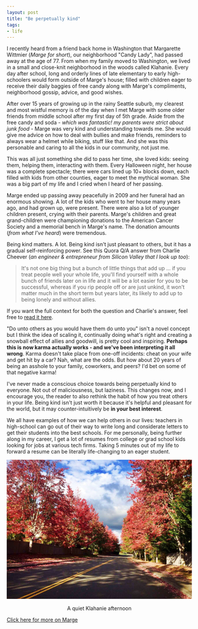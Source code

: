 ```yaml
---
layout: post
title: "Be perpetually kind"
tags:
- life
---
```


I recently heard from a friend back home in Washington that Margarette Wittmier (*Marge for short*), our neighborhood "Candy Lady", had passed away at the age of 77. From when my family moved to Washington, we lived in a small and close-knit neighborhood in the woods called Klahanie. Every day after school, long and orderly lines of late elementary to early high-schoolers would form outside of Marge's house; filled with children eager to receive their daily baggies of free candy along with Marge's compliments, neighborhood gossip, advice, and good wishes.

After over 15 years of growing up in the rainy Seattle suburb, my clearest and most wistful memory is of the day when I met Marge with some older friends from middle school after my first day of 5th grade. Aside from the free candy and soda - *which was fantastic! my parents were strict about junk food* - Marge was very kind and understanding towards me. She would give me advice on how to deal with bullies and make friends, reminders to always wear a helmet while biking, stuff like that. And she was this personable and caring to all the kids in our community, not just me.

This was all just something she did to pass her time, she loved kids: seeing them, helping them, interacting with them. Every Halloween night, her house was a complete spectacle; there were cars lined up 10+ blocks down, each filled with kids from other counties, eager to meet the mythical woman. She was a big part of my life and I cried when I heard of her passing.

Marge ended up passing away peacefully in 2009 and her funeral had an enormous showing. A lot of the kids who went to her house many years ago, and had grown up, were present. There were also a lot of younger children present, crying with their parents. Marge's children and great grand-children were championing donations to the American Cancer Society and a memorial bench in Marge's name. The donation amounts (*from what I've heard*) were tremendous.

Being kind matters. A lot. Being kind isn't just pleasant to others, but it has a gradual self-reinforcing power. See this Quora Q/A answer from Charlie Cheever (*an engineer & entrepreneur from Silicon Valley that I look up too*):

> It's not one big thing but a bunch of little things that add up ... if you treat people well your whole life, you'll find yourself with a whole bunch of friends later on in life and it will be a lot easier for you to be successful, whereas if you rip people off or are just unkind, it won't matter much in the short term but years later, its likely to add up to being lonely and without allies. 

If you want the full context for both the question and Charlie's answer, feel free to [read it here](https://www.quora.com/What-are-some-lessons-learned-through-playing-StarCraft-that-are-useful-in-real-life/answer/Charlie-Cheever).

"Do unto others as you would have them do unto you" isn't a novel concept but I think the idea of scaling it, continually doing what's right and creating a snowball effect of allies and goodwill, is pretty cool and inspiring. **Perhaps this is now karma actually works - and we've been interpreting it all wrong**. Karma doesn't take place from one-off incidents: cheat on your wife and get hit by a car? Nah, what are the odds. But how about 20 years of being an asshole to your family, coworkers, and peers? I'd bet on some of that negative karma!

I've never made a conscious choice towards being perpetually kind to everyone. Not out of maliciousness, but laziness. This changes now, and I encourage you, the reader to also rethink the habit of how you treat others in your life. Being kind isn't just worth it because it's helpful and pleasant for the world, but it may counter-intuitively be **in your best interest**.

We all have examples of how we can help others in our lives: teachers in high-school can go out of their way to write long and considerate letters to get their students into the best schools. For me personally, being further along in my career, I get a lot of resumes from college or grad school kids looking for jobs at various tech firms. Taking 5 minutes out of my life to forward a resume can be literally life-changing to an eager student.

![Klahanie](/images/klahanie.jpg)
<center><span class="img-subtitle">A quiet Klahanie afternoon</span></center>

[Click here for more on Marge](http://www.memorialobituaries.com/memorials/obits_display.cgi?action=Obit&memid=197839)
